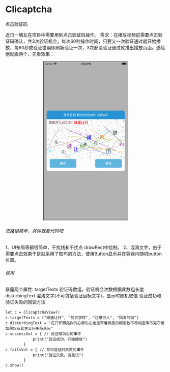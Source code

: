 # Clicaptcha
点击验证码

近日一朋友在项目中需要用到点击验证码操作。
需求：在播放视频前需要点击验证码确认，共3次验证机会，每次60秒操作时间，只要又一次验证通过就开始播放，每60秒或验证错误即刷新验证一次，3次都没验证通过就推出播放页面。遂给他就画两个，先看效果：
<p align="center">
<img src="https://github.com/qyfeng009/Clicaptcha/blob/master/1234.gif" width="266" height="500"/>
</p>

###### 思路很简单，具体就看代码吧
1、UI布局等都很简单，干扰线和干扰点 drawRect中绘制。
2、混淆文字，由于需要点击效果于是就采用了取巧的方法，使用Button显示并在容器内随机button位置。

###### 使用
暴露两个属性:
targetTexts 验证码数组，验证机会次数根据此数组长度
disturbingText 混淆文字(不可包括验证目标文字)，显示时随机取值
验证成功和验证失败的回调方法
```
let c = ClicaptchaView()
c.targetTexts = ["减速让行", "前方学校", "注意行人", "回复的咖"]
c.disturbingText = "花开怀照亮你的心扉伤心也是带着微笑的眼泪数不尽相逢等不完守候如果仅有此生又何用待从头"
c.successVal = { // 验证成功后的事件
            print("验证成功，开始播放")
        }
c.failsVal = { // 每次验证时失败的事件
            print("验证失败，请重试")
        }
c.show()
    
```
